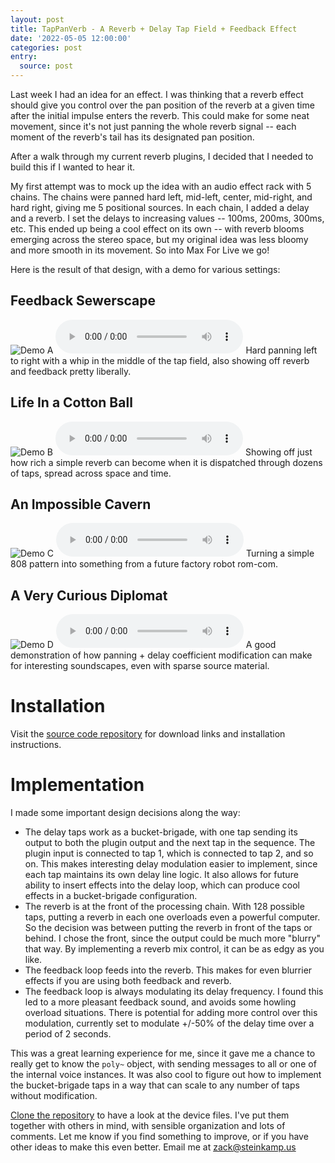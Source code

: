 ```yaml
---
layout: post
title: TapPanVerb - A Reverb + Delay Tap Field + Feedback Effect
date: '2022-05-05 12:00:00'
categories: post
entry:
  source: post
---
```


Last week I had an idea for an effect. I was thinking that a reverb effect should give you control over the pan position of the reverb at a given time after the initial impulse enters the reverb. This could make for some neat movement, since it's not just panning the whole reverb signal -- each moment of the reverb's tail has its designated pan position.

After a walk through my current reverb plugins, I decided that I needed to build this if I wanted to hear it.

My first attempt was to mock up the idea with an audio effect rack with 5 chains. The chains were panned hard left, mid-left, center, mid-right, and hard right, giving me 5 positional sources. In each chain, I added a delay and a reverb. I set the delays to increasing values -- 100ms, 200ms, 300ms, etc. This ended up being a cool effect on its own -- with reverb blooms emerging across the stereo space, but my original idea was less bloomy and more smooth in its movement. So into Max For Live we go!

Here is the result of that design, with a demo for various settings:

## Feedback Sewerscape
![Demo A](/images/TapPanVerb/showoff-A.png)
<audio controls>
  <source src="/images/TapPanVerb/showoff-A.mp3" type="audio/mpeg">
</audio>
Hard panning left to right with a whip in the middle of the tap field, also showing off reverb and feedback pretty liberally.

## Life In a Cotton Ball
![Demo B](/images/TapPanVerb/showoff-B.png)
<audio controls>
  <source src="/images/TapPanVerb/showoff-B.mp3" type="audio/mpeg">
</audio>
Showing off just how rich a simple reverb can become when it is dispatched through dozens of taps, spread across space and time.

## An Impossible Cavern
![Demo C](/images/TapPanVerb/showoff-C.png)
<audio controls>
  <source src="/images/TapPanVerb/showoff-C.mp3" type="audio/mpeg">
</audio>
Turning a simple 808 pattern into something from a future factory robot rom-com.

## A Very Curious Diplomat
![Demo D](/images/TapPanVerb/showoff-D.png)
<audio controls>
  <source src="/images/TapPanVerb/showoff-D.mp3" type="audio/mpeg">
</audio>
A good demonstration of how panning + delay coefficient modification can make for interesting soundscapes, even with sparse source material.

# Installation

Visit the [source code repository](https://github.com/zsteinkamp/m4l-TapPanVerb) for download links and installation instructions.

# Implementation

I made some important design decisions along the way:
* The delay taps work as a bucket-brigade, with one tap sending its output to both the plugin output and the next tap in the sequence. The plugin input is connected to tap 1, which is connected to tap 2, and so on. This makes interesting delay modulation easier to implement, since each tap maintains its own delay line logic. It also allows for future ability to insert effects into the delay loop, which can produce cool effects in a bucket-brigade configuration.
* The reverb is at the front of the processing chain. With 128 possible taps, putting a reverb in each one overloads even a powerful computer. So the decision was between putting the reverb in front of the taps or behind. I chose the front, since the output could be much more "blurry" that way. By implementing a reverb mix control, it can be as edgy as you like.
* The feedback loop feeds into the reverb. This makes for even blurrier effects if you are using both feedback and reverb.
* The feedback loop is always modulating its delay frequency. I found this led to a more pleasant feedback sound, and avoids some howling overload situations. There is potential for adding more control over this modulation, currently set to modulate +/-50% of the delay time over a period of 2 seconds.

This was a great learning experience for me, since it gave me a chance to really get to know the `poly~` object, with sending messages to all or one of the internal voice instances. It was also cool to figure out how to implement the bucket-brigade taps in a way that can scale to any number of taps without modification.

[Clone the repository](https://github.com/zsteinkamp/m4l-TapPanVerb) to have a look at the device files. I've put them together with others in mind, with sensible organization and lots of comments. Let me know if you find something to improve, or if you have other ideas to make this even better. Email me at zack@steinkamp.us
